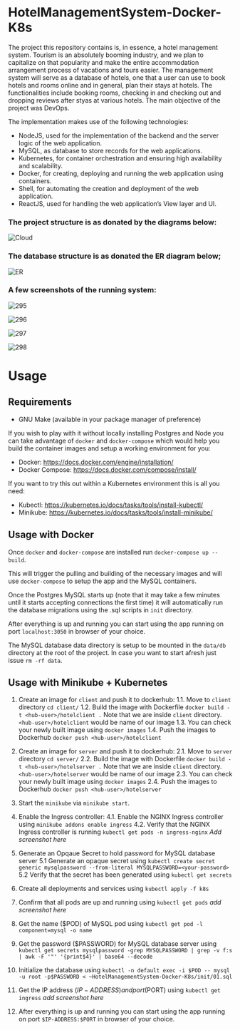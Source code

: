 # HotelManagementSystem-Docker-K8s
The project this repository contains is, in essence, a hotel management system. Tourism is an absolutely booming industry, and we plan to capitalize on that popularity and make the entire accommodation arrangement process of vacations and tours easier. The management system will serve as a database of hotels, one that a user can use to book hotels and rooms online and in general, plan their stays at hotels. The functionalities include booking rooms, checking in and checking out and dropping reviews after styas at various hotels. The main objective of the project was DevOps.

The implementation makes use of the following technologies:
*	NodeJS, used for the implementation of the backend and the server logic of the web application.
*	MySQL, as database to store records for the web applications.
*	Kubernetes, for container orchestration and ensuring high availability and scalability.
*	Docker, for creating, deploying and running the web application using containers.
*	Shell, for automating the creation and deployment of the web application.
*	ReactJS, used for handling the web application’s View layer and UI. 
 
### The project structure is as donated by the diagrams below:
![Cloud](https://user-images.githubusercontent.com/85986662/122259218-5f832a00-ceeb-11eb-8350-8826a6b13623.png)

### The database structure is as donated the ER diagram below;

![ER](https://user-images.githubusercontent.com/85986662/122259326-80e41600-ceeb-11eb-8e71-9a5c6291d896.png)

### A few screenshots of the running system:

![295](https://user-images.githubusercontent.com/85986662/122261627-07015c00-ceee-11eb-90a6-9c1eed4451c3.PNG)

![296](https://user-images.githubusercontent.com/85986662/122261649-09fc4c80-ceee-11eb-8bce-47c6a7dae591.PNG)

![297](https://user-images.githubusercontent.com/85986662/122261668-0ec10080-ceee-11eb-95f1-d29c25adb394.PNG)

![298](https://user-images.githubusercontent.com/85986662/122261685-11235a80-ceee-11eb-8b83-5477ef1be0b2.PNG)

# Usage

## Requirements

- GNU Make (available in your package manager of preference)

If you wish to play with it without locally installing Postgres and
Node you can take advantage of `docker` and `docker-compose` which
would help you build the container images and setup a working
environment for you:

- Docker: https://docs.docker.com/engine/installation/
- Docker Compose: https://docs.docker.com/compose/install/

If you want to try this out within a Kubernetes environment this is
all you need:

- Kubectl: https://kubernetes.io/docs/tasks/tools/install-kubectl/
- Minikube: https://kubernetes.io/docs/tasks/tools/install-minikube/

## Usage with Docker
Once `docker` and `docker-compose` are installed run `docker-compose up --build`.

This will trigger the pulling and building of the necessary images and
will use `docker-compose` to setup the app and the MySQL
containers.

Once the Postgres MySQL starts up (note that it may take a few
minutes until it starts accepting connections the first time) it will automatically
run the database migrations using the .sql scripts in `init` directory.

After everything is up and running you can start using the app
running on port `localhost:3050` in browser of your choice.

The MySQL database data directory is setup to be mounted in the
`data/db` directory at the root of the project. In case you want to
start afresh just issue `rm -rf data`.

## Usage with Minikube + Kubernetes

1. Create an image for `client` and push it to dockerhub:
   1.1. Move to `client` directory `cd client/`
   1.2. Build the image with Dockerfile `docker build -t <hub-user>/hotelclient .` 
      Note that we are inside `client` directory. `<hub-user>/hotelclient` would be name of our image
   1.3. You can check your newly built image using `docker images`
   1.4. Push the images to Dockerhub `docker push <hub-user>/hotelclient`
   
2. Create an image for `server` and push it to dockerhub: 
   2.1. Move to `server` directory `cd server/`
   2.2. Build the image with Dockerfile `docker build -t <hub-user>/hotelserver .` 
      Note that we are inside `client` directory. `<hub-user>/hotelserver` would be name of our image
   2.3. You can check your newly built image using `docker images`
   2.4. Push the images to Dockerhub `docker push <hub-user>/hotelserver`

3. Start the `minikube` via `minikube start`. 

4. Enable the Ingress controller:
   4.1. Enable the NGINX Ingress controller using `minikube addons enable ingress`
   4.2. Verify that the NGINX Ingress controller is running `kubectl get pods -n ingress-nginx`
      *Add screenshot here*

5. Generate an Opqaue Secret to hold password for MySQL database server
   5.1 Generate an opaque secret using `kubectl create secret generic mysqlpassword --from-literal MYSQLPASSWORD=<your-password>`
   5.2 Verify that the secret has been generated using `kubectl get secrets`
   
6. Create all deployments and services using `kubectl apply -f k8s`
7. Confirm that all pods are up and running using `kubectl get pods`
   *add screenshot here*
8. Get the name ($POD) of MySQL pod using `kubectl get pod -l component=mysql -o name`
9. Get the password ($PASSWORD) for MySQL database server using `kubectl get secrets mysqlpassword -grep MYSQLPASSWORD | grep -v f:s | awk -F '"' '{print$4}' | base64 --decode`
10. Initialize the database using `kubectl -n default exec -i $POD -- mysql -u root -p$PASSWORD < ~HotelManagementSystem-Docker-K8s/init/01.sql`
11. Get the IP address ($IP-ADDRESS) and port ($PORT) using `kubectl get ingress`
    *add screenshot here*
12. After everything is up and running you can start using the app running on port `$IP-ADDRESS:$PORT` in browser of your choice.
